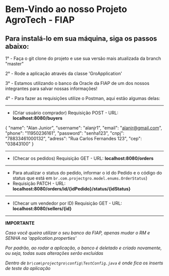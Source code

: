 # Bem-Vindo ao nosso Projeto AgroTech - FIAP

## Para instalá-lo em sua máquina, siga os passos abaixo:

1° - Faça o git clone do projeto e use sua versão mais atualizada da branch "master"

2° - Rode a aplicação através da classe 'GroApplication'

3° - Estamos utilizando o banco da Oracle da FIAP de um dos nossos integrantes para salvar nossas informações!

4° - Para fazer as requisições utilize o Postman, aqui estão algumas delas:

---

- (Criar usuário comprador) Requisição POST - URL: **localhost:8080/buyers**

{
"name": "Alan Junior",
"username": "alanjr1",
"email": "alanjr@gmail.com",
"phone": "11950236161",
"password": "senha123",
"cnpj": "78833461000132",
"adress": "Rua Carlos Fernandes 123",
"cep": "03843100"
}

---

- (Checar os pedidos) Requisição GET - URL: **localhost:8080/orders**

---

- Para atualizar o status do pedido, informar o id do Pedido e o código do status que está em `br.com.projectgro.model.enums.OrderStatus`) 
- Requisição PATCH - URL: **localhost:8080/orders/id/{idPedido}/status/{idStatus}**

---

- (Checar um vendedor por ID) Requisição GET - URL: **localhost:8080/sellers/{id}**

---
**IMPORTANTE**

_Caso você queira utilizar o seu banco da FIAP, apenas mudar o RM e SENHA na 'application.properties'_

_Por padrão, ao rodar a aplicação, o banco é deletado e criado novamente, ou seja, todas suas alterações serão excluídas_

_Dentro de `br\com\projectgro\config\TestConfig.java` é onde fica os inserts de teste da aplicação_

